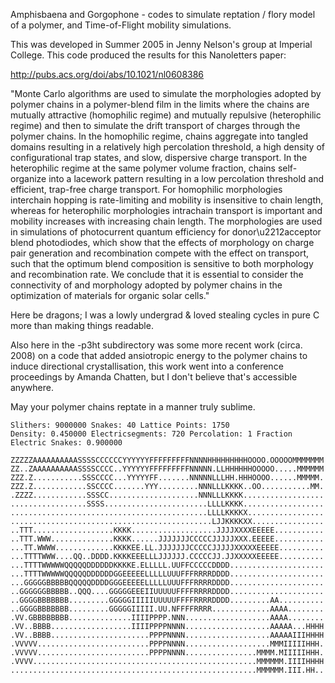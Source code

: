 Amphisbaena and Gorgophone - codes to simulate reptation / flory model of a polymer, and Time-of-Flight mobility simulations.

This was developed in Summer 2005 in Jenny Nelson's group at Imperial College. This code produced the results for this Nanoletters paper:

http://pubs.acs.org/doi/abs/10.1021/nl0608386

"Monte Carlo algorithms are used to simulate the morphologies adopted by polymer chains in a polymer-blend film in the limits where the chains are mutually attractive (homophilic regime) and mutually repulsive (heterophilic regime) and then to simulate the drift transport of charges through the polymer chains. In the homophilic regime, chains aggregate into tangled domains resulting in a relatively high percolation threshold, a high density of configurational trap states, and slow, dispersive charge transport. In the heterophilic regime at the same polymer volume fraction, chains self-organize into a lacework pattern resulting in a low percolation threshold and efficient, trap-free charge transport. For homophilic morphologies interchain hopping is rate-limiting and mobility is insensitive to chain length, whereas for heterophilic morphologies intrachain transport is important and mobility increases with increasing chain length. The morphologies are used in simulations of photocurrent quantum efficiency for donor\u2212acceptor blend photodiodes, which show that the effects of morphology on charge pair generation and recombination compete with the effect on transport, such that the optimum blend composition is sensitive to both morphology and recombination rate. We conclude that it is essential to consider the connectivity of and morphology adopted by polymer chains in the optimization of materials for organic solar cells."

Here be dragons; I was a lowly undergrad & loved stealing cycles in pure C more than making things readable.

Also here in the -p3ht subdirectory was some more recent work (circa. 2008) on a code that added ansiotropic energy to the polymer chains to induce directional crystallisation, this work went into a conference proceedings by Amanda Chatten, but I don't believe that's accessible anywhere.

May your polymer chains reptate in a manner truly sublime.

```
Slithers: 9000000 Snakes: 40 Lattice Points: 1750
Density: 0.450000 Electricsegments: 720 Percolation: 1 Fraction Electric Snakes: 0.900000

ZZZZZAAAAAAAAAASSSSCCCCCCYYYYYYFFFFFFFFFNNNNHHHHHHHHHOOOO.OOOOOMMMMMMM
ZZ..ZAAAAAAAAAASSSSCCCC..YYYYYYFFFFFFFFFNNNNN.LLHHHHHHOOOOO.....MMMMMM
ZZZ.Z...........SSSCCCC...YYYYYFF.......NNNNNLLLHH.HHHOOOO......MMMMM.
ZZZ.Z............SSCCCC.......YYY.........NNNLLLKKKK..OO...........MM.
.ZZZZ............SSSCC....................NNNLLLKKKK..................
.................SSSS.......................LLLLKKKK..................
............................................LLLLKKKKX.................
.............................................LJJKKKKXX................
..TTT..................KKKK...................JJJJXXXXEEEEE...........
..TTT.WWW..............KKKK......JJJJJJJCCCCCJJJJJXXX.EEEEE...........
...TT.WWWW.............KKKKEE.LL.JJJJJJJCCCCCJJJJJXXXXXEEEEE..........
...TTTTWWW....QQ..DDDD.KKKKEEELLLJJJJJJ.CCCCCJJ.JJXXXXXEEEEE..........
...TTTTWWWWWQQQQQDDDDDDKKKKE.ELLLLL.UUFFCCCCCDDDD.....................
...TTTTWWWWWQQQQQDDDDDDGGEEEEELLLLLUUUFFFRRRRDDDD.....................
...GGGGGBBBBBQQQQQDDDDGGGEEEEELLLLLUUUFFFRRRRDDDD.....................
..GGGGGGBBBBB..QQQ....GGGGGEEEIIUUUUUFFFFRRRRDDDD.....................
..GGGGBBBBBBB.........GGGGGIIIIIUUUUUFFFFRRRRDDDD.........AA..........
..GGGGBBBBBBB.........GGGGGIIIII.UU.NFFFFRRRR.............AAAA........
.VV.GBBBBBBBB..............IIIIPPPP.NNN...................AAAA........
.VV..BBBB..................IIIIPPPPNNNN...................AAAAA...HHHH
.VV..BBBB......................PPPPNNNN...................AAAAAIIIHHHH
.VVVVV.........................PPPPNNNN...................MMMIIIIIHHH.
.VVVVV.........................PPPPNNNN................MMMM.MIIIIIHHH.
.VVVV..................................................MMMMMM.IIIIHHHH
.......................................................MMMMMM.III.HH..
```
